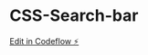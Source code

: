 # CSS-Search-bar

[Edit in Codeflow ⚡️](https://stackblitz.com/~/github.com/DariaSibova/CSS-Search-bar)